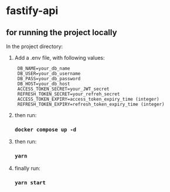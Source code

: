 # fastify-api

## for running the project locally
In the project directory:
  
1) Add a .env file, with following values:

        DB_NAME=your_db_name
        DB_USER=your_db_username
        DB_PASS=your_db_password
        DB_HOST=your_db_host
        ACCESS_TOKEN_SECRET=your_JWT_secret
        REFRESH_TOKEN_SECRET=your_refreh_secret
        ACCESS_TOKEN_EXPIRY=access_token_expiry_time (integer)
        REFRESH_TOKEN_EXPIRY=refresh_token_expiry_time (integer)

2) then run:
   ### `docker compose up -d`

3) then run:
   ### `yarn`

4) finally run:
   ### `yarn start` 
